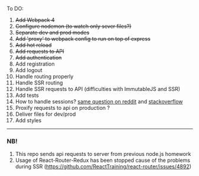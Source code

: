 To DO:
1. ~~Add Webpack 4~~
2. ~~Configure nodemon (to watch only sever files?)~~
3. ~~Separate dev and prod modes~~
4. ~~Add 'proxy' to webpack config to run on top of express~~
5. ~~Add hot reload~~
5. ~~Add requests to API~~
6. ~~Add authentication~~
7. Add registration
8. Add logout
9. Handle routing properly
10. Handle SSR routing
11. Handle SSR requests to API (difficulties with ImmutableJS and SSR)
12. Add tests
13. How to handle sessions? [same question on reddit](https://www.reddit.com/r/node/comments/6cb1u3/authentication_with_express_react/) and [stackoverflow](https://stackoverflow.com/questions/47956972/handling-sessions-in-react-with-express-js-backend-api)
13. Proxify requests to api on production ?
14. Deliver files for dev/prod
15. Add styles

---

### NB!
1. This repo sends api requests to server from previous node.js
homework
2. Usage of React-Router-Redux has been stopped cause of the problems during SSR (https://github.com/ReactTraining/react-router/issues/4892)
